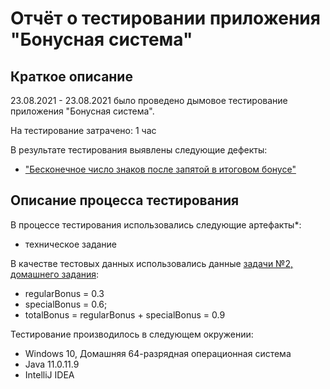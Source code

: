 # Отчёт о тестировании приложения "Бонусная система"

## Краткое описание

23.08.2021 - 23.08.2021 было проведено дымовое тестирование приложения "Бонусная система".

На тестирование затрачено: 1 час

В результате тестирования выявлены следующие дефекты:
* ["Бесконечное число знаков после запятой в итоговом бонусе"](https://github.com/Helga-MA/Precision/issues/1#issue-976530235)

## Описание процесса тестирования

В процессе тестирования использовались следующие артефакты*:
* техническое задание

В качестве тестовых данных использовались данные  [задачи №2, домашнего задания](https://github.com/netology-code/javaqa-homeworks/blob/8909d2269f82e160fc77f32a32aaf7bd1ea44486/programming/README.md):
* regularBonus = 0.3 
* specialBonus = 0.6; 
* totalBonus = regularBonus + specialBonus = 0.9

Тестирование производилось в следующем окружении:
* Windows 10, Домашняя 64-разрядная операционная система
* Java 11.0.11.9
* IntelliJ IDEA